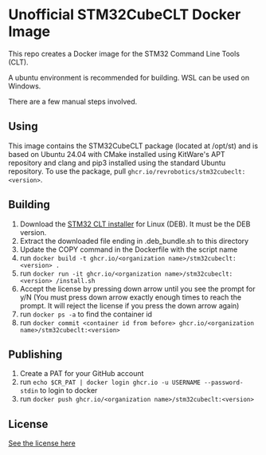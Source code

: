 Unofficial STM32CubeCLT Docker Image
====================================

This repo creates a Docker image for the STM32 Command Line Tools (CLT).

A ubuntu environment is recommended for building. WSL can be used on Windows.

There are a few manual steps involved.

Using
-----

This image contains the STM32CubeCLT package (located at /opt/st) and is based on
Ubuntu 24.04 with CMake installed using KitWare's APT repository and clang and pip3 
installed using the standard Ubuntu repository. To use the package, pull 
`ghcr.io/revrobotics/stm32cubeclt:<version>`.

Building
--------

1. Download the [STM32 CLT installer](https://www.st.com/en/development-tools/stm32cubeclt.html)
   for Linux (DEB). It must be the DEB version.
2. Extract the downloaded file ending in .deb_bundle.sh to this directory
3. Update the COPY command in the Dockerfile with the script name
4. run ```docker build -t ghcr.io/<organization name>/stm32cubeclt:<version> .```
5. run ```docker run -it ghcr.io/<organization name>/stm32cubeclt:<version> /install.sh```
6. Accept the license by pressing down arrow until you see the prompt for y/N
   (You must press down arrow exactly enough times to reach the prompt. It will 
   reject the license if you press the down arrow again)
7. run ```docker ps -a``` to find the container id
8. run ```docker commit <container id from before> ghcr.io/<organization name>/stm32cubeclt:<version>```

Publishing
----------

1. Create a PAT for your GitHub account
2. run ```echo $CR_PAT | docker login ghcr.io -u USERNAME --password-stdin``` to login to docker
3. run ```docker push ghcr.io/<organization name>/stm32cubeclt:<version>```

License
-------

[See the license here](LICENSE)

